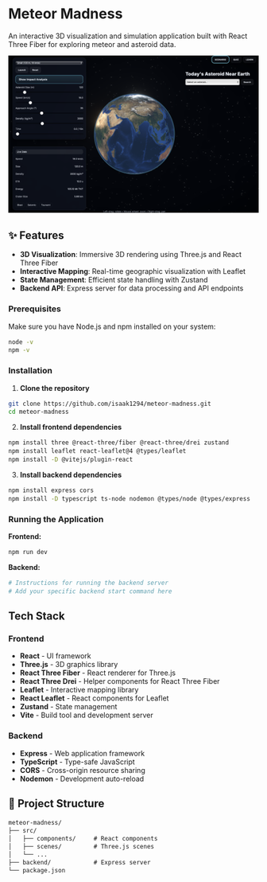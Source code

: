 # Meteor Madness

An interactive 3D visualization and simulation application built with React Three Fiber for exploring meteor and asteroid data.

![Meteor Madness Banner](./banner/banner.png)

## ✨ Features

- **3D Visualization**: Immersive 3D rendering using Three.js and React Three Fiber
- **Interactive Mapping**: Real-time geographic visualization with Leaflet
- **State Management**: Efficient state handling with Zustand
- **Backend API**: Express server for data processing and API endpoints

### Prerequisites

Make sure you have Node.js and npm installed on your system:

```bash
node -v
npm -v
```

### Installation

1. **Clone the repository**
```bash
git clone https://github.com/isaak1294/meteor-madness.git
cd meteor-madness
```

2. **Install frontend dependencies**
```bash
npm install three @react-three/fiber @react-three/drei zustand
npm install leaflet react-leaflet@4 @types/leaflet
npm install -D @vitejs/plugin-react
```

3. **Install backend dependencies**
```bash
npm install express cors
npm install -D typescript ts-node nodemon @types/node @types/express
```

### Running the Application

**Frontend:**
```bash
npm run dev
```

**Backend:**
```bash
# Instructions for running the backend server
# Add your specific backend start command here
```

## Tech Stack

### Frontend
- **React** - UI framework
- **Three.js** - 3D graphics library
- **React Three Fiber** - React renderer for Three.js
- **React Three Drei** - Helper components for React Three Fiber
- **Leaflet** - Interactive mapping library
- **React Leaflet** - React components for Leaflet
- **Zustand** - State management
- **Vite** - Build tool and development server

### Backend
- **Express** - Web application framework
- **TypeScript** - Type-safe JavaScript
- **CORS** - Cross-origin resource sharing
- **Nodemon** - Development auto-reload

## 📁 Project Structure

```
meteor-madness/
├── src/
│   ├── components/     # React components
│   ├── scenes/         # Three.js scenes
│   └── ...
├── backend/            # Express server
└── package.json
```
